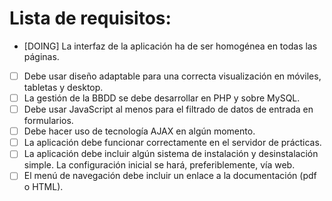 # Lista de requisitos:

- [DOING] La interfaz de la aplicación ha de ser homogénea en todas las páginas.
- [ ] Debe usar diseño adaptable para una correcta visualización en móviles, tabletas y desktop.
- [ ] La gestión de la BBDD se debe desarrollar en PHP y sobre MySQL.
- [ ] Debe usar JavaScript al menos para el filtrado de datos de entrada en formularios.
- [ ] Debe hacer uso de tecnología AJAX en algún momento.
- [ ] La aplicación debe funcionar correctamente en el servidor de prácticas.
- [ ] La aplicación debe incluir algún sistema de instalación y desinstalación simple. La configuración inicial se hará, preferiblemente, vía web.
- [ ] El menú de navegación debe incluir un enlace a la documentación (pdf o HTML).
